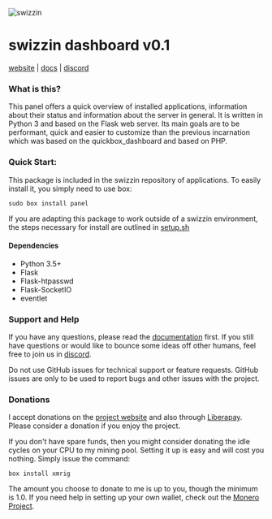 ![swizzin](http://i.imgur.com/JZlDKP1.png)


# swizzin dashboard v0.1

[website](https://swizzin.ltd) | [docs](https://docs.swizzin.ltd) | [discord](https://discord.gg/bDFqAUF)


### What is this?
This panel offers a quick overview of installed applications, information about their status and information about the server in general. It is written in Python 3 and based on the Flask web server. Its main goals are to be performant, quick and easier to customize than the previous incarnation which was based on the quickbox_dashboard and based on PHP.

### Quick Start:

This package is included in the swizzin repository of applications. To easily install it, you simply need to use box:

```
sudo box install panel
```

If you are adapting this package to work outside of a swizzin environment, the steps necessary for install are outlined in [setup.sh](https://raw.githubusercontent.com/liaralabs/swizzin_dashboard/master/setup.sh)

#### Dependencies

- Python 3.5+
- Flask
- Flask-htpasswd
- Flask-SocketIO
- eventlet

### Support and Help

If you have any questions, please read the [documentation](https://docs.swizzin.ltd/applications/panel) first. If you still have questions or would like to bounce some ideas off other humans, feel free to join us in [discord](https://discord.gg/bDFqAUF).

Do not use GitHub issues for technical support or feature requests. GitHub issues are only to be used to report bugs and other issues with the project.


### Donations

I accept donations on the [project website](https://swizzin.ltd/#donate) and also through [Liberapay](https://liberapay.com/liara/). Please consider a donation if you enjoy the project.

If you don't have spare funds, then you might consider donating the idle cycles on your CPU to my mining pool. Setting it up is easy and will cost you nothing. Simply issue the command:
```
box install xmrig
```
The amount you choose to donate to me is up to you, though the minimum is 1.0. If you need help in setting up your own wallet, check out the [Monero Project](https://getmonero.org).
